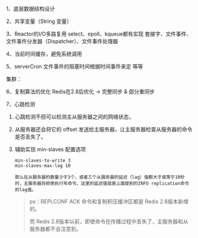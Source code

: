 1、底层数据结构设计

2、共享变量（String 变量）

3、Reactor的I/O多路复用
select、epoll、kqueue都有实现
套接字、文件事件、文件事件分发器（Dispatcher）、文件事件处理器

4、当前时间缓存，避免系统调用

5、serverCron
文件事件的阻塞时间根据时间事件来定 等等



集群：

6、复制算法的优化
Redis在2.8后优化 -> 完整同步 & 部分重同步

7、心跳检测

1. 心跳检测不但可以检测主从服务器之间的网络状态，

2. 从服务器还会将它的 offset 发送给主服务器，让主服务器检查从服务器的命令是否丢失了。

3. 辅助实现 min-slaves 配置选项

   ```
   min-slaves-to-write 3
   min-slaves-max-lag 10
   
   那么在从服务器的数量少于3个，或者三个从服务器的延迟（lag）值都大于或等于10秒时，主服务器将拒绝执行写命令，这里的延迟值就是上面提到的INFO replication命令的lag值。
   ```

   > ps：REPLCONF ACK 命令和复制积压缓冲区都是 Redis 2.8版本新增的。
   >
   > 而 Redis 2.8版本以前，即使命令在传播过程中丢失了，主服务器和从服务器都不会注意到。
